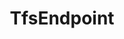 ---
optionsClassName: TfsEndpointOptions
optionsClassFullName: MigrationTools.Endpoints.TfsEndpointOptions
configurationSamples: []
description: missng XML code comments
className: TfsEndpoint
typeName: Endpoints
architecture: v2
options: []
status: missng XML code comments
processingTarget: missng XML code comments
classFile: /src/MigrationTools.Clients.AzureDevops.ObjectModel/Endpoints/TfsEndpoint.cs
optionsClassFile: /src/MigrationTools.Clients.AzureDevops.ObjectModel/Endpoints/TfsEndpointOptions.cs

redirectFrom: []
layout: reference
toc: true
permalink: /Reference/v2/Endpoints/TfsEndpoint/
title: TfsEndpoint
categories:
- Endpoints
- v2
topics:
- topic: notes
  path: /docs/Reference/v2/Endpoints/TfsEndpoint-notes.md
  exists: false
  markdown: ''
- topic: introduction
  path: /docs/Reference/v2/Endpoints/TfsEndpoint-introduction.md
  exists: false
  markdown: ''

---